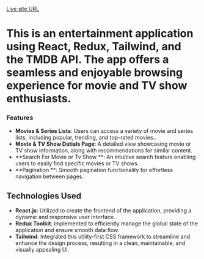 [Live site URL](https://entertainment-application.netlify.app/)
# This is an  entertainment application using React, Redux, Tailwind, and the TMDB API. The app offers a seamless and enjoyable browsing experience for movie and TV show enthusiasts.

### Features 
- **Movies & Series Lists**: Users can access a variety of movie and series lists, including popular, trending, and top-rated movies..
- **Movie & TV Show Datials Page**:  A detailed view showcasing movie or TV show information, along with recommendations for similar content.
- **Search For Movie or Tv Show **: An intuitive search feature enabling users to easily find specific movies or TV shows.
- **Pagination **: Smooth pagination functionality for effortless navigation between pages.
  
## Technologies Used
- **React.js**: Utilized to create the frontend of the application, providing a dynamic and responsive user interface.
- **Redux Toolkit**: Implemented to efficiently manage the global state of the application and ensure smooth data flow.
- **Tailwind**: Integrated this utility-first CSS framework to streamline and enhance the design process, resulting in a clean, maintainable, and visually appealing UI.
